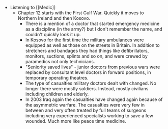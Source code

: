 - Listening to [[Medic]]
	- Chapter 12 starts with the First Gulf War. Quickly it moves to Northern Ireland and then Kosovo.
		- There is a mention of a doctor that started emergency medicine as a discipline (in the army?) but I don't remember the name, and couldn't quickly look it up.
		- In Kosovo for the first time the military ambulances were equipped as well as those on the streets in Britain. In addition to stretchers and bandages they had things like defibrillators, monitors, suctions, splints and so on, and were crewed by paramedics not only technicians.
		- "Seniority saved lives" - junior doctors from previous wars were replaced by consultant level doctors in forward positions, in temporary operating theatres.
		- The type of casualties military doctors dealt with changed. No longer there were mostly soldiers. Instead, mostly civilians including children and elderly.
		- In 2003 Iraq again the casualties have changed again because of the asymmetric warfare. The casualties were very few in between and very often treated by full teams of surgeons including very experienced specialists working to save a few wounded. Much more like peace time medicine.